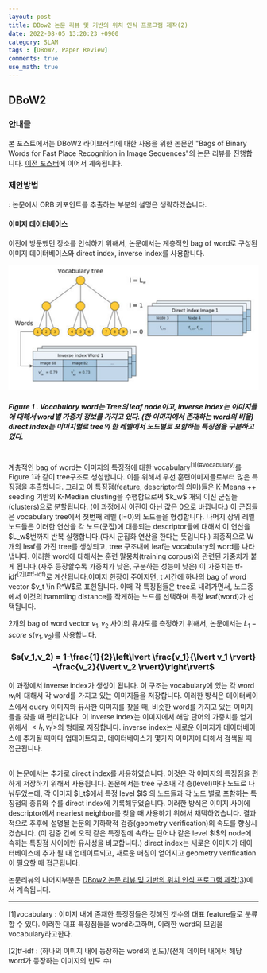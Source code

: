 ```yaml
---
layout: post
title: DBow2 논문 리뷰 및 기반의 위치 인식 프로그램 제작(2)
date: 2022-08-05 13:20:23 +0900
category: SLAM
tags : [DBoW2, Paper Review]
comments: true
use_math: true
---
```

## DBoW2

### 안내글

본 포스트에서는 DBoW2 라이브러리에 대한 사용을 위한 논문인 "Bags of Binary Words for Fast Place Recognition in Image Sequences"의 논문 리뷰를 진행합니다. 
[이전 포스터](https://jeonhyeongjunkw.github.io/slam/2022/08/04/DBoW2_1.html)에 이어서 계속됩니다.

### 제안방법

: 논문에서 ORB 키포인트를 추출하는 부분의 설명은 생략하겠습니다. 

#### 이미지 데이터베이스 

이전에 방문했던 장소를 인식하기 위해서, 논문에서는 계층적인 bag of word로 구성된 이미지 데이터베이스와 direct index, inverse index를 사용합니다. 

![components](/public/img/DBOW2/componentsofdbow2.png)
##### Figure 1 . Vocabulary word는 Tree의 leaf node이고, inverse index는 이미지들에 대해서 word별 가중치 정보를 가지고 있다. (한 이미지에서 존재하는 word의 비율) direct index는 이미지별로 tree의 한 레벨에서 노드별로 포함하는 특징점을 구분하고있다.
<br/>
계층적인 bag of word는 이미지의 특징점에 대한 vocabulary<sup>[1](#vocabulary)</sup>를 Figure 1과 같이 tree구조로 생성합니다. 이를 위해서 우선 훈련이미지들로부터 많은 특징점을 추출합니다. 
그리고 이 특징점(feature, descriptor의 의미)들은 K-Means ++ seeding 기반의 K-Median clusting을 수행함으로써 $k_w$ 개의 이진 군집들(clusters)으로 분할됩니다. (이 과정에서 이진이 아닌 값은 0으로 바뀝니다.) 이 군집들은 vocabulary tree에서 첫번째 레벨 (l=0)의 노드들을 형성합니다. 나머지 상위 레벨 노드들은 이러한 연산을 각 노드(군집)에 대응되는 descriptor들에 대해서 이 연산을 $L_w$번까지 반복 실행합니다.(다시 군집화 연산을 한다는 뜻입니다.) 최종적으로 W개의 leaf를 가진 tree를 생성되고, tree 구조내에 leaf는 vocabulary의 word를 나타냅니다. 이러한 word에 대해서는 훈련 말뭉치(training corpus)와 관련된 가중치가 붙게 됩니다.(자주 등장할수록 가중치가 낮은, 구분하는 성능이 낮은) 이 가중치는 tf-idf<sup>[2](#tf-idf)</sup>로 계산됩니다.이미지 한장이 주어지면, t 시간에 하나의 bag of word vector $v_t \in R^W$로 표현됩니다. 이때 각 특징점들은 tree로 내려가면서, 노드중에서 이것의 hammiing distance를 작게하는 노드를 선택하며 특정 leaf(word)가 선택됩니다.

<br/>

2개의 bag of word vector $v_1,v_2$ 사이의 유사도를 측정하기 위해서, 논문에서는 $L_{1}-score$ $s(v_1,v_2)$를 사용합니다.

### <center>   $s(v_1,v_2) = 1-\frac{1}{2}\left\lvert \frac{v_1}{\lvert v_1 \rvert} -\frac{v_2}{\lvert v_2 \rvert}\right\rvert$</center>

이 과정에서 inverse index가 생성이 됩니다. 이 구조는 vocabulary에 있는 각 word $w_i$에 대해서 각 word를 가지고 있는 이미지들을 저장합니다. 이러한 방식은 데이터베이스에서 query 이미지와 유사한 이미지를 찾을 때, 비슷한 word를 가지고 있는 이미지들을 찾을 때 편리합니다. 이 inverse index는 이미지에서 해당 단어의 가중치를 얻기위해서 $<I_t,v^i_t>$의 형태로 저장합니다. inverse index는 새로운 이미지가 데이터베이스에 추가될 때마다 업데이트되고, 데이터베이스가 몇가지 이미지에 대해서 검색될 때 접근됩니다.

<br/>
이 논문에서는 추가로 direct index를 사용하였습니다. 이것은 각 이미지의 특징점을 편하게 저장하기 위해서 사용됩니다. 논문에서는 tree 구조내 각 층(level)마다 노드로 나눠두었는데, 각 이미지 $I_t$에서 특정 level $l$ 의 노드들과 각 노드 별로 포함하는 특징점의 종류와 수를 direct index에 기록해두었습니다. 이러한 방식은 이미지 사이에 descriptor에서 neariest neighbor를 찾을 때 사용하기 위해서 채택하였습니다. 결과적으로 추후에 설명될 논문의 기하학적 검증(geometry verification)의 속도를 향상시켰습니다. (이 검증 간에 오직 같은 특징점에 속하는 단어나 같은 level $l$의 node에 속하는 특징점 사이에만 유사성을 비교합니다.) direct index는 새로운 이미지가 데이터베이스에 추가 될 때 업데이트되고, 새로운 매칭이 얻어지고 geometry verification이 필요할 때 접근됩니다.

<br/>

논문리뷰의 나머지부분은 [DBow2 논문 리뷰 및 기반의 위치 인식 프로그램 제작(3)](https://jeonhyeongjunkw.github.io/slam/2022/08/12/DBoW2_3.html)에서 계속됩니다.


------
<a name="vocabulary">[1]vocabulary</a> : 이미지 내에 존재한 특징점들은 정해진 갯수의 대표 feature들로 분류할 수 있다. 이러한 대표 특징점들을 word라고하며, 이러한 word의 모임을 vocabulary라고한다.

<a name="tf-idf">[2]tf-idf</a> : (하나의 이미지 내에 등장하는 word의 빈도)/(전체 데이터 내에서 해당 word가 등장하는 이미지의 빈도 수)